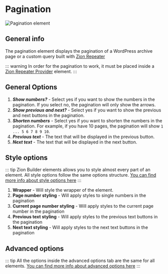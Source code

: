 # Pagination

![Pagination element](/assets/images/elements/pagination.png)

## General info

The pagination element displays the pagination of a WordPress archive page or a custom query built with [Zion Repeater](/features/repeater-query-builder)

::: warning
In order for the pagination to work, it must be placed inside a [Zion Repeater Provider](/features/repeater-query-builder) element.
:::

## General Options

1. ***Show numbers?*** - Select yes if you want to show the numbers in the pagination. If you select no, the pagination will only show the arrows.
2. ***Show previous and next?*** - Select yes if you want to show the previous and next buttons in the pagination.
3. ***Shorten numbers*** - Select yes if you want to shorten the numbers in the pagination. For example, if you have 10 pages, the pagination will show `1 ... 5 6 7 8 9 10`.
4. ***Previous text*** - The text that will be displayed in the previous button.
5. ***Next text*** - The text that will be displayed in the next button.

## Style options

::: tip
Zion Builder elements allows you to style almost every part of an element. All style options follow the same options structure. [You can find more info about style options here](/features/element-styles)
:::

1. **Wrapper** - Will style the wrapper of the element.
2. **Page number styling** - Will apply styles to single numbers in the pagination
3. **Current page number styling** - Will apply styles to the current page number in the pagination
4. **Previous text styling** - Will apply styles to the previous text buttons in the pagination
5. **Next text styling** - Will apply styles to the next text buttons in the pagination

## Advanced options

::: tip
All the options inside the advanced options tab are the same for all elements. [You can find more info about advanced options here](/features/advanced-options)
:::
